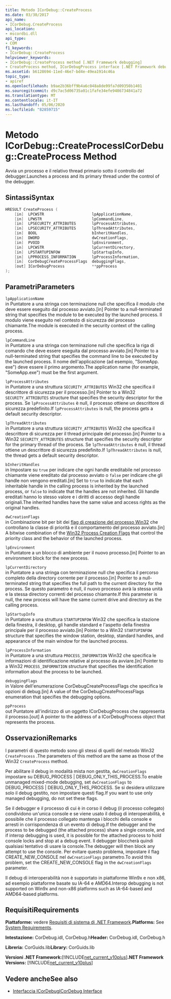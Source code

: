 ```yaml
---
title: Metodo ICorDebug::CreateProcess
ms.date: 03/30/2017
api_name:
- ICorDebug.CreateProcess
api_location:
- mscordbi.dll
api_type:
- COM
f1_keywords:
- ICorDebug::CreateProcess
helpviewer_keywords:
- ICorDebug::CreateProcess method [.NET Framework debugging]
- CreateProcess method, ICorDebugProcess interface [.NET Framework debugging]
ms.assetid: b6128694-11ed-46e7-bd4e-49ea1914c46a
topic_type:
- apiref
ms.openlocfilehash: b9ae2b36bff9b4a6c048a8de99fa7d09350b1401
ms.sourcegitcommit: d9c7ac5d06735a01c1fafe34efe9486734841a72
ms.translationtype: MT
ms.contentlocale: it-IT
ms.lasthandoff: 05/06/2020
ms.locfileid: "82859715"
---
```

# <a name="icordebugcreateprocess-method"></a><span data-ttu-id="74122-102">Metodo ICorDebug::CreateProcess</span><span class="sxs-lookup"><span data-stu-id="74122-102">ICorDebug::CreateProcess Method</span></span>
<span data-ttu-id="74122-103">Avvia un processo e il relativo thread primario sotto il controllo del debugger.</span><span class="sxs-lookup"><span data-stu-id="74122-103">Launches a process and its primary thread under the control of the debugger.</span></span>  
  
## <a name="syntax"></a><span data-ttu-id="74122-104">Sintassi</span><span class="sxs-lookup"><span data-stu-id="74122-104">Syntax</span></span>  
  
```cpp  
HRESULT CreateProcess (  
    [in]  LPCWSTR                     lpApplicationName,  
    [in]  LPWSTR                      lpCommandLine,  
    [in]  LPSECURITY_ATTRIBUTES       lpProcessAttributes,  
    [in]  LPSECURITY_ATTRIBUTES       lpThreadAttributes,  
    [in]  BOOL                        bInheritHandles,  
    [in]  DWORD                       dwCreationFlags,  
    [in]  PVOID                       lpEnvironment,  
    [in]  LPCWSTR                     lpCurrentDirectory,  
    [in]  LPSTARTUPINFOW              lpStartupInfo,  
    [in]  LPPROCESS_INFORMATION       lpProcessInformation,  
    [in]  CorDebugCreateProcessFlags  debuggingFlags,  
    [out] ICorDebugProcess            **ppProcess  
);  
```  
  
## <a name="parameters"></a><span data-ttu-id="74122-105">Parametri</span><span class="sxs-lookup"><span data-stu-id="74122-105">Parameters</span></span>  
 `lpApplicationName`  
 <span data-ttu-id="74122-106">in Puntatore a una stringa con terminazione null che specifica il modulo che deve essere eseguito dal processo avviato.</span><span class="sxs-lookup"><span data-stu-id="74122-106">[in] Pointer to a null-terminated string that specifies the module to be executed by the launched process.</span></span> <span data-ttu-id="74122-107">Il modulo viene eseguito nel contesto di sicurezza del processo chiamante.</span><span class="sxs-lookup"><span data-stu-id="74122-107">The module is executed in the security context of the calling process.</span></span>  
  
 `lpCommandLine`  
 <span data-ttu-id="74122-108">in Puntatore a una stringa con terminazione null che specifica la riga di comando che deve essere eseguita dal processo avviato.</span><span class="sxs-lookup"><span data-stu-id="74122-108">[in] Pointer to a null-terminated string that specifies the command line to be executed by the launched process.</span></span> <span data-ttu-id="74122-109">Il nome dell'applicazione (ad esempio, "SomeApp. exe") deve essere il primo argomento.</span><span class="sxs-lookup"><span data-stu-id="74122-109">The application name (for example, "SomeApp.exe") must be the first argument.</span></span>  
  
 `lpProcessAttributes`  
 <span data-ttu-id="74122-110">in Puntatore a una struttura `SECURITY_ATTRIBUTES` Win32 che specifica il descrittore di sicurezza per il processo.</span><span class="sxs-lookup"><span data-stu-id="74122-110">[in] Pointer to a Win32 `SECURITY_ATTRIBUTES` structure that specifies the security descriptor for the process.</span></span> <span data-ttu-id="74122-111">Se `lpProcessAttributes` è null, il processo ottiene un descrittore di sicurezza predefinito.</span><span class="sxs-lookup"><span data-stu-id="74122-111">If `lpProcessAttributes` is null, the process gets a default security descriptor.</span></span>  
  
 `lpThreadAttributes`  
 <span data-ttu-id="74122-112">in Puntatore a una struttura `SECURITY_ATTRIBUTES` Win32 che specifica il descrittore di sicurezza per il thread principale del processo.</span><span class="sxs-lookup"><span data-stu-id="74122-112">[in] Pointer to a Win32 `SECURITY_ATTRIBUTES` structure that specifies the security descriptor for the primary thread of the process.</span></span> <span data-ttu-id="74122-113">Se `lpThreadAttributes` è null, il thread ottiene un descrittore di sicurezza predefinito.</span><span class="sxs-lookup"><span data-stu-id="74122-113">If `lpThreadAttributes` is null, the thread gets a default security descriptor.</span></span>  
  
 `bInheritHandles`  
 <span data-ttu-id="74122-114">in Impostare su `true` per indicare che ogni handle ereditabile nel processo chiamante viene ereditato dal processo avviato o `false` per indicare che gli handle non vengono ereditati.</span><span class="sxs-lookup"><span data-stu-id="74122-114">[in] Set to `true` to indicate that each inheritable handle in the calling process is inherited by the launched process, or `false` to indicate that the handles are not inherited.</span></span> <span data-ttu-id="74122-115">Gli handle ereditati hanno lo stesso valore e i diritti di accesso degli handle originali.</span><span class="sxs-lookup"><span data-stu-id="74122-115">The inherited handles have the same value and access rights as the original handles.</span></span>  
  
 `dwCreationFlags`  
 <span data-ttu-id="74122-116">in Combinazione bit per bit dei [flag di creazione del processo Win32](/windows/win32/procthread/process-creation-flags) che controllano la classe di priorità e il comportamento del processo avviato.</span><span class="sxs-lookup"><span data-stu-id="74122-116">[in] A bitwise combination of the [Win32 Process Creation Flags](/windows/win32/procthread/process-creation-flags) that control the priority class and the behavior of the launched process.</span></span>  
  
 `lpEnvironment`  
 <span data-ttu-id="74122-117">in Puntatore a un blocco di ambiente per il nuovo processo.</span><span class="sxs-lookup"><span data-stu-id="74122-117">[in] Pointer to an environment block for the new process.</span></span>  
  
 `lpCurrentDirectory`  
 <span data-ttu-id="74122-118">in Puntatore a una stringa con terminazione null che specifica il percorso completo della directory corrente per il processo.</span><span class="sxs-lookup"><span data-stu-id="74122-118">[in] Pointer to a null-terminated string that specifies the full path to the current directory for the process.</span></span> <span data-ttu-id="74122-119">Se questo parametro è null, il nuovo processo avrà la stessa unità e la stessa directory correnti del processo chiamante.</span><span class="sxs-lookup"><span data-stu-id="74122-119">If this parameter is null, the new process will have the same current drive and directory as the calling process.</span></span>  
  
 `lpStartupInfo`  
 <span data-ttu-id="74122-120">in Puntatore a una struttura `STARTUPINFOW` Win32 che specifica la stazione della finestra, il desktop, gli handle standard e l'aspetto della finestra principale per il processo avviato.</span><span class="sxs-lookup"><span data-stu-id="74122-120">[in] Pointer to a Win32 `STARTUPINFOW` structure that specifies the window station, desktop, standard handles, and appearance of the main window for the launched process.</span></span>  
  
 `lpProcessInformation`  
 <span data-ttu-id="74122-121">in Puntatore a una struttura `PROCESS_INFORMATION` Win32 che specifica le informazioni di identificazione relative al processo da avviare.</span><span class="sxs-lookup"><span data-stu-id="74122-121">[in] Pointer to a Win32 `PROCESS_INFORMATION` structure that specifies the identification information about the process to be launched.</span></span>  
  
 `debuggingFlags`  
 <span data-ttu-id="74122-122">in Valore dell'enumerazione CorDebugCreateProcessFlags che specifica le opzioni di debug.</span><span class="sxs-lookup"><span data-stu-id="74122-122">[in] A value of the CorDebugCreateProcessFlags enumeration that specifies the debugging options.</span></span>  
  
 `ppProcess`  
 <span data-ttu-id="74122-123">out Puntatore all'indirizzo di un oggetto ICorDebugProcess che rappresenta il processo.</span><span class="sxs-lookup"><span data-stu-id="74122-123">[out] A pointer to the address of a ICorDebugProcess object that represents the process.</span></span>  
  
## <a name="remarks"></a><span data-ttu-id="74122-124">Osservazioni</span><span class="sxs-lookup"><span data-stu-id="74122-124">Remarks</span></span>  
 <span data-ttu-id="74122-125">I parametri di questo metodo sono gli stessi di quelli del metodo Win32 `CreateProcess` .</span><span class="sxs-lookup"><span data-stu-id="74122-125">The parameters of this method are the same as those of the Win32 `CreateProcess` method.</span></span>  
  
 <span data-ttu-id="74122-126">Per abilitare il debug in modalità mista non gestita, `dwCreationFlags` impostare su DEBUG_PROCESS &#124; DEBUG_ONLY_THIS_PROCESS.</span><span class="sxs-lookup"><span data-stu-id="74122-126">To enable unmanaged mixed-mode debugging, set `dwCreationFlags` to DEBUG_PROCESS &#124; DEBUG_ONLY_THIS_PROCESS.</span></span> <span data-ttu-id="74122-127">Se si desidera utilizzare solo il debug gestito, non impostare questi flag.</span><span class="sxs-lookup"><span data-stu-id="74122-127">If you want to use only managed debugging, do not set these flags.</span></span>  
  
 <span data-ttu-id="74122-128">Se il debugger e il processo di cui è in corso il debug (il processo collegato) condividono un'unica console e se viene usato il debug di interoperabilità, è possibile che il processo collegato mantenga i blocchi della console e arresti in corrispondenza di un evento di debug.</span><span class="sxs-lookup"><span data-stu-id="74122-128">If the debugger and the process to be debugged (the attached process) share a single console, and if interop debugging is used, it is possible for the attached process to hold console locks and stop at a debug event.</span></span> <span data-ttu-id="74122-129">Il debugger bloccherà quindi qualsiasi tentativo di usare la console.</span><span class="sxs-lookup"><span data-stu-id="74122-129">The debugger will then block any attempt to use the console.</span></span> <span data-ttu-id="74122-130">Per evitare questo problema, impostare il flag CREATE_NEW_CONSOLE nel `dwCreationFlags` parametro.</span><span class="sxs-lookup"><span data-stu-id="74122-130">To avoid this problem, set the CREATE_NEW_CONSOLE flag in the `dwCreationFlags` parameter.</span></span>  
  
 <span data-ttu-id="74122-131">Il debug di interoperabilità non è supportato in piattaforme Win9x e non x86, ad esempio piattaforme basate su IA-64 e AMD64.</span><span class="sxs-lookup"><span data-stu-id="74122-131">Interop debugging is not supported on Win9x and non-x86 platforms such as IA-64-based and AMD64-based platforms.</span></span>  
  
## <a name="requirements"></a><span data-ttu-id="74122-132">Requisiti</span><span class="sxs-lookup"><span data-stu-id="74122-132">Requirements</span></span>  
 <span data-ttu-id="74122-133">**Piattaforme:** vedere [Requisiti di sistema di .NET Framework](../../get-started/system-requirements.md).</span><span class="sxs-lookup"><span data-stu-id="74122-133">**Platforms:** See [System Requirements](../../get-started/system-requirements.md).</span></span>  
  
 <span data-ttu-id="74122-134">**Intestazione:** CorDebug.idl, CorDebug.h</span><span class="sxs-lookup"><span data-stu-id="74122-134">**Header:** CorDebug.idl, CorDebug.h</span></span>  
  
 <span data-ttu-id="74122-135">**Libreria:** CorGuids.lib</span><span class="sxs-lookup"><span data-stu-id="74122-135">**Library:** CorGuids.lib</span></span>  
  
 <span data-ttu-id="74122-136">**Versioni .NET Framework:**[!INCLUDE[net_current_v10plus](../../../../includes/net-current-v10plus-md.md)]</span><span class="sxs-lookup"><span data-stu-id="74122-136">**.NET Framework Versions:** [!INCLUDE[net_current_v10plus](../../../../includes/net-current-v10plus-md.md)]</span></span>  
  
## <a name="see-also"></a><span data-ttu-id="74122-137">Vedere anche</span><span class="sxs-lookup"><span data-stu-id="74122-137">See also</span></span>

- [<span data-ttu-id="74122-138">Interfaccia ICorDebug</span><span class="sxs-lookup"><span data-stu-id="74122-138">ICorDebug Interface</span></span>](icordebug-interface.md)
